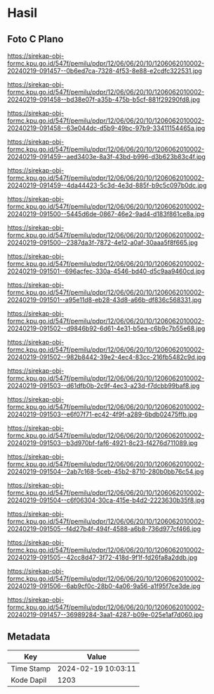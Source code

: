 # Hasil

## Foto C Plano

https://sirekap-obj-formc.kpu.go.id/547f/pemilu/pdpr/12/06/06/20/10/1206062010002-20240219-091457--0b6ed7ca-7328-4f53-8e88-e2cdfc322531.jpg

https://sirekap-obj-formc.kpu.go.id/547f/pemilu/pdpr/12/06/06/20/10/1206062010002-20240219-091458--bd38e07f-a35b-475b-b5cf-881f29290fd8.jpg

https://sirekap-obj-formc.kpu.go.id/547f/pemilu/pdpr/12/06/06/20/10/1206062010002-20240219-091458--63e044dc-d5b9-49bc-97b9-33411154465a.jpg

https://sirekap-obj-formc.kpu.go.id/547f/pemilu/pdpr/12/06/06/20/10/1206062010002-20240219-091459--aed3403e-8a3f-43bd-b996-d3b623b83c4f.jpg

https://sirekap-obj-formc.kpu.go.id/547f/pemilu/pdpr/12/06/06/20/10/1206062010002-20240219-091459--4da44423-5c3d-4e3d-885f-b9c5c097b0dc.jpg

https://sirekap-obj-formc.kpu.go.id/547f/pemilu/pdpr/12/06/06/20/10/1206062010002-20240219-091500--5445d6de-0867-46e2-9ad4-d183f861ce8a.jpg

https://sirekap-obj-formc.kpu.go.id/547f/pemilu/pdpr/12/06/06/20/10/1206062010002-20240219-091500--2387da3f-7872-4e12-a0af-30aaa5f8f665.jpg

https://sirekap-obj-formc.kpu.go.id/547f/pemilu/pdpr/12/06/06/20/10/1206062010002-20240219-091501--696acfec-330a-4546-bd40-d5c9aa9460cd.jpg

https://sirekap-obj-formc.kpu.go.id/547f/pemilu/pdpr/12/06/06/20/10/1206062010002-20240219-091501--a95e11d8-eb28-43d8-a66b-df836c568331.jpg

https://sirekap-obj-formc.kpu.go.id/547f/pemilu/pdpr/12/06/06/20/10/1206062010002-20240219-091502--d9846b92-6d61-4e31-b5ea-c6b9c7b55e68.jpg

https://sirekap-obj-formc.kpu.go.id/547f/pemilu/pdpr/12/06/06/20/10/1206062010002-20240219-091502--982b8442-39e2-4ec4-83cc-216fb5482c9d.jpg

https://sirekap-obj-formc.kpu.go.id/547f/pemilu/pdpr/12/06/06/20/10/1206062010002-20240219-091503--d61dfb0b-2c9f-4ec3-a23d-f7dcbb99baf8.jpg

https://sirekap-obj-formc.kpu.go.id/547f/pemilu/pdpr/12/06/06/20/10/1206062010002-20240219-091503--e6f07f71-ec42-4f9f-a289-6bdb02475ffb.jpg

https://sirekap-obj-formc.kpu.go.id/547f/pemilu/pdpr/12/06/06/20/10/1206062010002-20240219-091503--b3d970bf-faf6-4921-8c23-f4276d711089.jpg

https://sirekap-obj-formc.kpu.go.id/547f/pemilu/pdpr/12/06/06/20/10/1206062010002-20240219-091504--2ab7c168-5ceb-45b2-8710-280b0bb76c54.jpg

https://sirekap-obj-formc.kpu.go.id/547f/pemilu/pdpr/12/06/06/20/10/1206062010002-20240219-091504--c6f06304-30ca-415e-b4d2-2223630b35f8.jpg

https://sirekap-obj-formc.kpu.go.id/547f/pemilu/pdpr/12/06/06/20/10/1206062010002-20240219-091505--f4d27b4f-494f-4588-a6b8-736d977cf466.jpg

https://sirekap-obj-formc.kpu.go.id/547f/pemilu/pdpr/12/06/06/20/10/1206062010002-20240219-091505--42cc8d47-3f72-418d-9f1f-fd26fa8a2ddb.jpg

https://sirekap-obj-formc.kpu.go.id/547f/pemilu/pdpr/12/06/06/20/10/1206062010002-20240219-091506--6ab9cf0c-28b0-4a06-9a56-a1f95f7ce3de.jpg

https://sirekap-obj-formc.kpu.go.id/547f/pemilu/pdpr/12/06/06/20/10/1206062010002-20240219-091457--36989284-3aa1-4287-b09e-025e1af7d060.jpg


## Metadata

| Key        | Value               |
| ---------- | ------------------- |
| Time Stamp | 2024-02-19 10:03:11 |
| Kode Dapil | 1203                |



